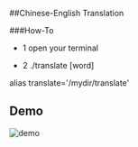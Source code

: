 ##Chinese-English Translation

###How-To

* 1 open your terminal

* 2 ./translate [word]


alias translate='/mydir/translate'

## Demo
![demo](https://github.com/xihaxixi/translate/raw/master/demo.png)
